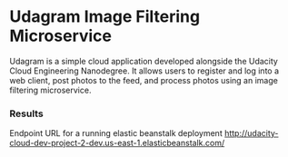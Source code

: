 # Udagram Image Filtering Microservice

Udagram is a simple cloud application developed alongside the Udacity Cloud Engineering Nanodegree. It allows users to register and log into a web client, post photos to the feed, and process photos using an image filtering microservice.


### Results

Endpoint URL for a running elastic beanstalk deployment 
http://udacity-cloud-dev-project-2-dev.us-east-1.elasticbeanstalk.com/


